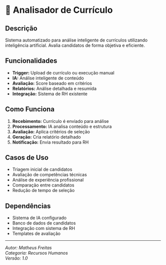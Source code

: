 # 👔 Analisador de Currículo

## Descrição

Sistema automatizado para análise inteligente de currículos utilizando inteligência artificial. Avalia candidatos de forma objetiva e eficiente.

## Funcionalidades

- **Trigger:** Upload de currículo ou execução manual
- **IA:** Análise inteligente de conteúdo
- **Avaliação:** Score baseado em critérios
- **Relatórios:** Análise detalhada e resumida
- **Integração:** Sistema de RH existente

## Como Funciona

1. **Recebimento:** Currículo é enviado para análise
2. **Processamento:** IA analisa conteúdo e estrutura
3. **Avaliação:** Aplica critérios de seleção
4. **Geração:** Cria relatório detalhado
5. **Notificação:** Envia resultado para RH

## Casos de Uso

- Triagem inicial de candidatos
- Avaliação de competências técnicas
- Análise de experiência profissional
- Comparação entre candidatos
- Redução de tempo de seleção

## Dependências

- Sistema de IA configurado
- Banco de dados de candidatos
- Integração com sistema de RH
- Templates de avaliação

---

_Autor: Matheus Freitas_  
_Categoria: Recursos Humanos_  
_Versão: 1.0_
